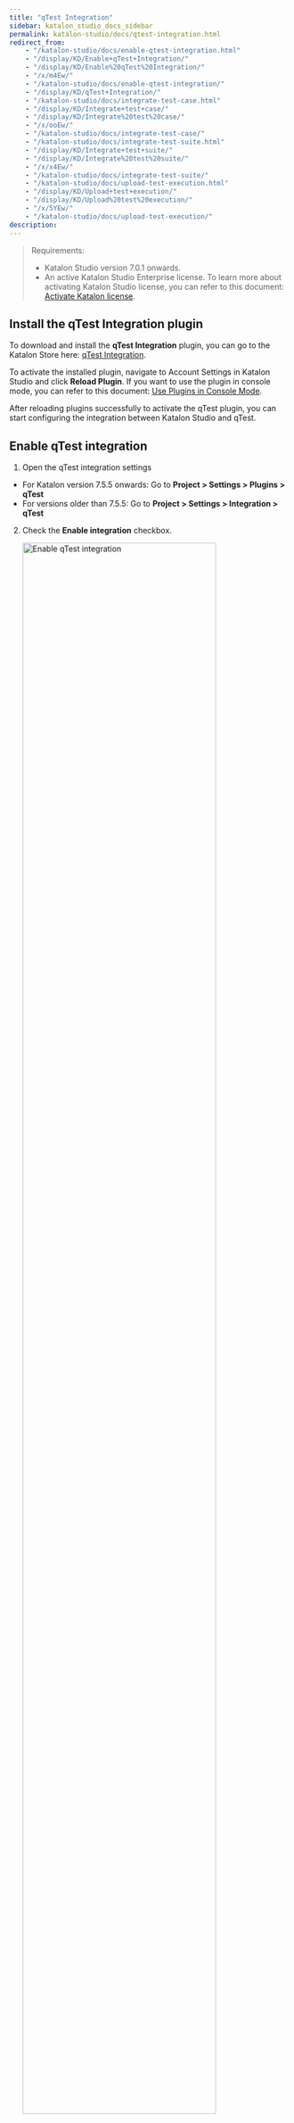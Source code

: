 ```yaml
---
title: "qTest Integration"
sidebar: katalon_studio_docs_sidebar
permalink: katalon-studio/docs/qtest-integration.html
redirect_from:
    - "/katalon-studio/docs/enable-qtest-integration.html"
    - "/display/KD/Enable+qTest+Integration/"
    - "/display/KD/Enable%20qTest%20Integration/"
    - "/x/m4Ew/"
    - "/katalon-studio/docs/enable-qtest-integration/"
    - "/display/KD/qTest+Integration/"
    - "/katalon-studio/docs/integrate-test-case.html"
    - "/display/KD/Integrate+test+case/"
    - "/display/KD/Integrate%20test%20case/"
    - "/x/ooEw/"
    - "/katalon-studio/docs/integrate-test-case/"
    - "/katalon-studio/docs/integrate-test-suite.html"
    - "/display/KD/Integrate+test+suite/"
    - "/display/KD/Integrate%20test%20suite/"
    - "/x/x4Ew/"
    - "/katalon-studio/docs/integrate-test-suite/"
    - "/katalon-studio/docs/upload-test-execution.html"
    - "/display/KD/Upload+test+execution/"
    - "/display/KD/Upload%20test%20execution/"
    - "/x/5YEw/"
    - "/katalon-studio/docs/upload-test-execution/"
description:
---
```


> Requirements:
> * Katalon Studio version 7.0.1 onwards.
> * An active Katalon Studio Enterprise license. To learn more about activating Katalon Studio license, you can refer to this document: [Activate Katalon license](https://docs.katalon.com/katalon-studio/docs/activate-license.html#activate-a-license-with-internet-access).

## Install the qTest Integration plugin

To download and install the **qTest Integration** plugin, you can go to the Katalon Store here: [qTest Integration](https://store.katalon.com/product/136/qTest-Integration). 

To activate the installed plugin, navigate to Account Settings in Katalon Studio and click **Reload Plugin**.
If you want to use the plugin in console mode, you can refer to this document: [Use Plugins in Console Mode](https://docs.katalon.com/katalon-studio/docs/kse-use-plugins.html#use-plugins-in-console-mode).

After reloading plugins successfully to activate the qTest plugin, you can start configuring the integration between Katalon Studio and qTest.

## Enable qTest integration

1. Open the qTest integration settings

* For Katalon version 7.5.5 onwards: Go to **Project > Settings > Plugins > qTest**
* For versions older than 7.5.5: Go to **Project > Settings > Integration > qTest**

2. Check the **Enable integration** checkbox. 

   <img src="https://github.com/katalon-studio/docs-images/raw/master/katalon-studio/docs/enable-qtest-integration/KS-QTEST-Enable-qTest-integration.png" width=85% alt="Enable qTest integration">

## Configure qTest integration

> Notes:
> * From version 7.9.0 onwards, Katalon Studio supports pushing screenshots (PNG files) along with other existing submitting options to qTest to generate reports.

You can configure qTest integration manually or with Wizard Setup as follows:

<details><summary>Wizard Setup</summary>

To open the **Wizard Setup**, click **Yes** in the pop-up window after checking **Enable Integration**.

<img src="https://github.com/katalon-studio/docs-images/raw/master/katalon-studio/docs/enable-qtest-integration/KS-QTEST-Wizard-tour.png" width=85% alt="The Wizard Setup box">

Alternatively, you can also click on the **Quick Setup...** hyperlink.

<img src="https://github.com/katalon-studio/docs-images/raw/master/katalon-studio/docs/enable-qtest-integration/image2017-6-29-163A493A31.png" width=70% alt="The Wizard Setup hyperlink">

In the displayed **qTest Integration Setup Wizard** dialog, complete all items to finish the setup.

1. Select your **qTest version** and enter you qTest account for authentication information. Once your qTest account is connected successfully, proceed to step 2.

   > Notes:
   > * The **7 or higher** option is recommended because APIs of earlier versions might be deprecated soon.

   <img src="https://github.com/katalon-studio/docs-images/raw/master/katalon-studio/docs/enable-qtest-integration/image2017-8-1-183A263A14.png" width=70% alt="Choose qTest version in the Wizard Setup box">

2. Select your qTest project.
    
   <img src="https://github.com/katalon-studio/docs-images/raw/master/katalon-studio/docs/enable-qtest-integration/image2017-8-1-183A263A32.png" width=70% alt="Select qTest project in the Wizard Setup box">

3. In the **Test Structure Mapping** section, you need to map the tests between the two systems.

   3.1. In the **qTest module** section: select one of the qTest modules fetched from your account to store the uploaded Katalon test cases.

      <img src="https://github.com/katalon-studio/docs-images/raw/master/katalon-studio/docs/enable-qtest-integration/image2017-8-4-103A13A24.png" width=80% alt="Choose qTest module in the Wizard Setup box">

   3.2. In the **Katalon Test Case folder** section: select a test case folder to integrate with the qTest module from step 3.1.

      <img src="https://github.com/katalon-studio/docs-images/raw/master/katalon-studio/docs/enable-qtest-integration/image2017-8-4-103A23A46.png" width=80% alt="Choose test case folder in the Wizard Setup box">


   3.3. In the **Katalon Test Suite folder** section: select a test suite folder to integrate with the qTest module from step 3.1.
      
      <img src="https://github.com/katalon-studio/docs-images/raw/master/katalon-studio/docs/enable-qtest-integration/image2017-8-4-103A23A19.png" width=80% alt="Choose test suite folder in the Wizard Setup box">

4. In the **Execution Options** section, choose the settings for uploading results to qTest.

   <img src="https://github.com/katalon-studio/docs-images/raw/master/katalon-studio/docs/enable-qtest-integration/KS-QTEST-configured-qTest.png" width=80%>

   <table>
   <thead>
   <tr>
      <th>Field</th>
      <th>Description</th>
   </tr>
   </thead>
   <tbody>
   <tr>
      <td>Automatically submit test run result</td>
      <td>Results of executed test cases are uploaded automatically to qTest.</td>
   </tr>
   <tr>
      <td>Submit test run result to latest approved version</td>
      <td>Test run results are submitted to latest approved version of mapped qTest test case.</td>
   </tr>
   <tr>
      <td>Report format</td>
      <td>Additional attachments for reports to be upload to qTest.</td>
   </tr>
   </tbody>
   </table>

   > Notes:
   > * To upload the HTML report to qTest, make sure to enable the HTML reports generation in **Project > Settings > Plugins > Reports**.
      > <img alt="Enable HTML reports" src="https://github.com/katalon-studio/docs-images/raw/master/katalon-studio/docs/enable-qtest-integration/KS-qTest-HTML-report-generator.png" width=85%>

5. Click **Finish**.

</details>

<details><summary>Manual Setup</summary>

1. In the **Authentication** sectuib, select your qTest version.

   > Notes:
   > * The **7 or higher** option is recommended because APIs of earlier versions might be deprecated soon.

   <img src="https://github.com/katalon-studio/docs-images/raw/master/katalon-studio/docs/enable-qtest-integration/image2016-11-15-143A493A1.png" width=30%>

2. To generate token for authentication, you can choose either logging in with username and password or logging in with SSO token.

   <details><summary>Log in with username and password</summary>
   
      - Click **Generate**. The **Generate new token** dialog opens.
      
      <img src="https://github.com/katalon-studio/docs-images/raw/master/katalon-studio/docs/enable-qtest-integration/image2016-11-15-143A503A18.png" width=80%>

      - Fill in your qTest account information. Then click **Generate**.
      
      <img src="https://github.com/katalon-studio/docs-images/raw/master/katalon-studio/docs/enable-qtest-integration/image2016-11-15-143A483A8.png" width=80%>

      - Once Katalon Studio successfully connects to your qTest using the provided information, the token will be generated.
   
   </details>

   <details><summary>Log in with SSO token</summary>
   
      - If you are using Single Sign-On (SSO) to log in to qTest, ignore the **Generate** button, copy and paste the following token format in the **Token** text field:
      
      `{"access_token":"<bearer_token_value>","token_type":"bearer","scope":"read write create delete administration execute import export share baseline"}`
      
      - Fill <bearer_token_value> with **Bearer Token**. To find it, you need to access qTest Manager and sign in with your SSO account. Then navigate to the **Download qTest Resources** page, under the **API & SDK** section, you can see **Bearer Token**. 
      
      <img alt="Bearer token" src="https://github.com/katalon-studio/docs-images/raw/master/katalon-studio/docs/enable-qtest-integration/bearer-token.png" width=85%>
   
   </details>

3. Select other submitting options as following:

    <img alt="Submitting options" src="https://github.com/katalon-studio/docs-images/raw/master/katalon-studio/docs/enable-qtest-integration/submitting-options.png" width=85%>

   <table>
   <thead>
   <tr>
      <th>Field</th>
      <th>Description</th>
   </tr>
   </thead>
   <tbody>
   <tr>
      <td>Automatically submit test run result</td>
      <td>Results of executed test cases are uploaded automatically to qTest.</td>
   </tr>
   <tr>
      <td>Submit test run result to latest approved version</td>
      <td>Test run results are submitted to latest approved version of mapped qTest test case.</td>
   </tr>
   <tr>
      <td>Report format</td>
      <td>Additional attachments for reports to be upload to qTest.</td>
   </tr>
   </tbody>
   </table>

   > Notes:
   > * To upload the HTML report to qTest, make sure to enable the HTML reports generation in **Project > Settings > Plugins > Reports**.
      > <img alt="Enable HTML reports" src="https://github.com/katalon-studio/docs-images/raw/master/katalon-studio/docs/enable-qtest-integration/KS-qTest-HTML-report-generator.png" width=85%>

4. Conduct test case mapping.
   
   - To create mappings between qTest modules and Katalon Test Case folders, go to **Project > Settings > Plugins > qTest > Test Case Repositories**.

   <img alt="Test case mapping" src="https://github.com/katalon-studio/docs-images/raw/master/katalon-studio/docs/enable-qtest-integration/image2017-6-29-163A473A10.png" width=85%>
   
   - Click **Add**. The **Create Test Case Repository** dialog opens. 
   - Choose the **qTest Project**, **qTest Module** and browse the **Katalon Folder** for the test case you wish to map with. 
   - Click **OK** when you are done.

      <img alt="Browse mapping test cases" src="https://github.com/katalon-studio/docs-images/raw/master/katalon-studio/docs/enable-qtest-integration/image2016-11-15-153A253A8.png" width=85%>

5. Conduct test suite mapping.

   - To create mappings between qTest projects and Katalon Test Suite folders, go to **Project > Settings > Plugins > qTest > Test Suite Repositories**.
   
      <img alt="Enable HTML reports" src="https://github.com/katalon-studio/docs-images/raw/master/katalon-studio/docs/enable-qtest-integration/image2017-6-29-163A483A33.png" width=85%>

   - Click **Add**. The **Create Test Suite Repository** dialog opens. 
   - Choose the **qTest Project**, and browse the **Katalon Folder** for the test suite you wish to map with.
   - Click **OK** when you are done.

      <img alt="Enable HTML reports" src="https://github.com/katalon-studio/docs-images/raw/master/katalon-studio/docs/enable-qtest-integration/image2016-11-15-153A373A55.png" width=85%>

      > Notes:
      > * You should select test suites that contain test cases defined in the **Test Case Repositories** settings.

</details>

## qTest - Katalon Studio Parity Report

> From version 7.8.0 onwards, Katalon supports generating a qTest-Katalon Studio Parity Report after a test execution.

To enable parity reports generation, go to **Project Settings > Plugins > qTest**, check the **Generate the parity report after test execution** box.

<img src="https://github.com/katalon-studio/docs-images/raw/master/katalon-studio/docs/enable-qtest-integration/KS-QTEST-Parity-report.png" width=100% alt="Parity reports">

When you turn on this setting, Katalon Studio will generate a report for Test Suite and Test Suite Collection execution. This parity report is to provide a quick check of version and test step contents of your integrated test cases between two systems. In a test execution, only test cases with unique ID are included in this report (two or more duplicate Test Cases are counted as one).

To view the generated parity report, open the `<your-project-folder>/Reports` folder.

<img src="https://github.com/katalon-studio/docs-images/raw/master/katalon-studio/docs/enable-qtest-integration/parity-report-html.png" width=70%>

## Execution Status Mapping

> Requirements:
> * Katalon Studio version 7.9.0 onwards.

1. To submit execution results from Katalon Studio to qTest Manager, activate the Automation Integration and mapped Automation Status to Test Run Status in qTest. You can learn more about activating Automation Integration, you can refer to the Tricentis document here: [Activate Automation Integrations](https://documentation.tricentis.com/qtest/1001/en/content/qtest_manager/project_settings/activate_automation_integrations.htm).

   <img src="https://github.com/katalon-studio/docs-images/raw/master/katalon-studio/docs/enable-qtest-integration/qtest_map_status.png" width=70% alt="Map test status in qTest">

2. Map Katalon Studio test status to the Automation Status you have configured earlier from step 1. 

   To do so, in Katalon Studio, go to **Project > Settings > Plugins > qTest > Execution Status Mapping** and specify the submitted value of each test status.

   <img src="https://github.com/katalon-studio/docs-images/raw/master/katalon-studio/docs/enable-qtest-integration/status-map-ks.png" width=60% alt="Map test status in Katalon Studio">

## Upload test cases to qTest

Katalon allows you to upload a test case or all test cases in a test case folder to qTest. 
### Upload a test case to qTest

> Requirements:
> * The test case you wish to upload must locate in the integrated test case folder with qTest. To learn more about integrating a test case folder with qTest, refer to step 4.Conduct test case mapping in Manual Setup, see above: [Manual Setup](https://docs.katalon.com/katalon-studio/docs/qtest-integration.html#configure-qtest-integration).

To upload a test case to an integrated qTest Module, do as follows:

- In the **Tests Explorer** panel, right-click on the test case to trigger its context menu. Select **qTest > Upload**.  

   <img src="https://github.com/katalon-studio/docs-images/raw/master/katalon-studio/docs/integrate-test-case/image2017-8-5-163A293A21.png" width=70% alt="Upload a test case">

- Alternatively, you can also navigate to the **Integration** tab of the test case. Click **Upload**.

   <img src="https://github.com/katalon-studio/docs-images/raw/master/katalon-studio/docs/enable-qtest-integration/KS-QTEST-Upload-a-test-case.png" width=70% alt="Upload a test case">

- Uploaded test cases have qTest icon at the bottom right of the icon as shown below:

   <img src="https://github.com/katalon-studio/docs-images/raw/master/katalon-studio/docs/integrate-test-case/image2017-8-5-163A303A1.png" width=70% alt="Upload a test case">

- You can also go to qTest to verify whether the Katalon Studio test case is successfully uploaded to the integrated qTest module. 

   <img src="https://github.com/katalon-studio/docs-images/raw/master/katalon-studio/docs/integrate-test-case/image2017-8-5-163A353A44.png" width=70% alt="Upload a test case">

- You can also see the following information in the **Integration** tab of the integrated test case.

   <img src="https://github.com/katalon-studio/docs-images/raw/master/katalon-studio/docs/enable-qtest-integration/KS-Test-case-integrated-information.png" width=100% alt="Test case information"> 
   
   <table>
   <thead>
   <tr>
      <th>Field</th>
      <th>Description</th>
   </tr>
   </thead>
   <tbody>
   <tr>
      <td>Test Case ID</td>
      <td>The ID of the integrated qTest test case.</td>
   </tr>
   <tr>
      <td>Alias</td>
      <td>The alias of the integrated qTest test case.</td>
   </tr>
   <tr>
      <td>Parent ID</td>
      <td>The ID of the integrated qTest module.</td>
   </tr>
   <tr>
      <td>Version</td>
      <td>The qTest test case version.</td>
   </tr>
   </tbody>
   </table>

   > Tips:
   > * You can quickly open the integrated test case in qTest by clicking **Navigate**.

### Upload a test case folder to qTest

> Requirements:
> * The test case folders you wish to upload should be added in **Project > Settings > Plugins > qTest > Test Case Repositories**. To learn more about adding a test case folder in the **Test Case Repositories**, see above: [Manual Setup](https://docs.katalon.com/katalon-studio/docs/qtest-integration.html#configure-qtest-integration).

- In the **Tests Explorer** panel, right-click on the test case folder to trigger its context menu. Select **qTest > Upload**.  

   <img src="https://github.com/katalon-studio/docs-images/raw/master/katalon-studio/docs/integrate-test-case/image2017-8-9-163A343A22.png" width=70%>

- The uploaded test case folder and test cases have qTest icon at the bottom right of the icon as shown below:

   <img src="https://github.com/katalon-studio/docs-images/raw/master/katalon-studio/docs/integrate-test-case/image2017-8-9-163A413A46.png" width=70%>

- Alternatively, you can go to qTest to verify whether the Katalon test cases within the selected folder are successfully uploaded to the integrated qTest module.  

   <img src="https://github.com/katalon-studio/docs-images/raw/master/katalon-studio/docs/integrate-test-case/image2017-8-9-163A453A32.png" width=70%>

## Download qTest test cases to Katalon

1. In qTest, switch to the **Test Design** tab. Move the test cases you wish to download into the qTest module that is integrated with Katalon Studio. 

   For example, we want to download the **Login_myAccount** test case to Katalon Studio, we move it to the **Login** qTest module, which we have integrated with Katalon Studio beforehand.
   
   <img src="https://github.com/katalon-studio/docs-images/raw/master/katalon-studio/docs/enable-qtest-integration/KS-qTest-Download-test-case-from-qTest.png" width=70% alt="Move test case to the integrated folder in qTest">

2. Go to Katalon Studio, in the **Tests Explorer** panel, right-click the test case folder that is integrated with the above qTest module. Select **qTest > Download**.

   <img src="https://github.com/katalon-studio/docs-images/raw/master/katalon-studio/docs/integrate-test-case/image2017-8-5-163A513A18.png" width=70% alt="Download qTest test case">

3. The **Downloaded test case preview** dialog opens. You can see all test cases in the integrated qTest module are available for download. Select the test case you want to download. Click **OK** to continue.

   <img src="https://github.com/katalon-studio/docs-images/raw/master/katalon-studio/docs/integrate-test-case/image2017-8-5-163A523A29.png" width=70% alt="Downloaded test case preview">
   
   > Notes:
   > * Test cases that are downloaded will not be displayed again.

4. Once the downloading process finished, you can view the downloaded test cases in the integrated test case folder.  

   <img src="https://github.com/katalon-studio/docs-images/raw/master/katalon-studio/docs/integrate-test-case/image2017-8-5-163A563A37.png" width=70% alt="View downloaded test cases">

## Disintegrate test cases from qTest

Katalon allows you to disintegrate a test case or all test cases in a test case folder from qTest.
### Disintegrate a test case from qTest

You can break the connection between a Katalon Studio test case and qTest by following the steps below:

1. To disintegrate a test case from qTest, navigate to the **Integration** tab of the test case. Click **Disintegrate**.

   <img src="https://github.com/katalon-studio/docs-images/raw/master/katalon-studio/docs/enable-qtest-integration/KS-QTEST-Disintegrate-test-case.png" width=70% alt="Disintegrate a test case from qTest">

   Alternatively, you can right-click the test case you wish to disintegrate, select **qTest > Disintegrate**.

   <img src="https://github.com/katalon-studio/docs-images/raw/master/katalon-studio/docs/enable-qtest-integration/KS-QTEST-Disintegrate-test-case-2.png" width=70% alt="Disintegrate a test case from qTest">

2. Click **OK** on the **Confirmation** dialog. The connection between the test case and qTest will be removed.  

### Disintegrate a test case folder from qTest

You can break the connection between a Katalon Studio test case folder and qTest by following the steps below.

> Disintegrate a test case folder from qTest will also disintegrate all test cases in the folder from qTest.

1. To disintegrate a test case folder from qTest, in the **Tests Explorer** view, right-click the test case folder you wish to disintegrate. Select **qTest > Disintegrate**.
   
   <img src="https://github.com/katalon-studio/docs-images/raw/master/katalon-studio/docs/integrate-test-case/image2017-8-5-173A23A57.png" width=70%>

2. Click **OK** on the **Confirmation** dialog. The connection between the test case folder and qTest will be removed.

## Upload test suites to qTest

> Requirements:
> * The test suite you wish to upload to qTest should locate in the integrated test suite folder with qTest. To learn more about integrating a test suite folder with qTest, refer to step 5.Conduct test suite mapping in Manual Setup see above: [Manual Setup](https://docs.katalon.com/katalon-studio/docs/qtest-integration.html#configure-qtest-integration).
### Register a qTest location for a test suite

1. Navigate to the **Integration** tab of the test suite. Click on the **New parent** button.

   <img src="https://github.com/katalon-studio/docs-images/raw/master/katalon-studio/docs/integrate-test-suite/image2017-8-6-153A193A52.png" width=70%>

2. The **Create Test Suite's parent** dialog opens. Select a **Parent** folder, then choose the location to integrate with the Katalon test suite.

   <img src="https://github.com/katalon-studio/docs-images/raw/master/katalon-studio/docs/integrate-test-suite/image2016-11-21-153A233A4.png" width=70%>

3. In the **Creation Options** section, you can decide the integration behaviour with the following options:

   <img src="https://github.com/katalon-studio/docs-images/raw/master/katalon-studio/docs/enable-qtest-integration/KS-QTEST-Creation-option.png" width=70%>

   <table>
   <thead>
   <tr>
      <th>Option</th>
      <th>Description</th>
   </tr>
   </thead>
   <tbody>
   <tr>
      <td>Create only</td>
      <td>- Create an association between the Katalon test suite and the selected qTest location. <br>- With this option, if you want to upload the Katalon test suite to the selected qTest location, you need to do it manually, see below: <a href="https://docs.katalon.com/katalon-studio/docs/qtest-integration.htm#upload-a-test-suite-manually" target="_blank" rel="noopener noreferrer">Upload a test suite manually</a></td>
   </tr>
   <tr>
      <td>Create and upload</td>
      <td>- Create an association between the Katalon test suite and the selected qTest location.<br>- Upload the Katalon test suite to the selected qTest location.</td>
   </tr>
   <tr>
      <td>Create, upload and set as default</td>
      <td>- Create an association between the Katalon test suite and the selected qTest location.<br>- Upload the Katalon test suite to the selected qTest location.<br>- Set the qTest location as default for uploading the execution result of the Katalon test suite.</td>
   </tr>
   </tbody>
   </table>

   > Notes: 
   > * A test suite can be registered in many qTest locations, but only one qTest location can set as default.

4. Click **OK** to continue. 
   Once integrated, you can see the location and the name of the parent folder on qTest.

   <img src="https://github.com/katalon-studio/docs-images/raw/master/katalon-studio/docs/integrate-test-suite/image2016-11-21-153A503A3.png" width=70%>
    
    | Icon | Description |
    | --- | --- |
    | <img src="https://github.com/katalon-studio/docs-images/raw/master/katalon-studio/docs/integrate-test-suite/84.png"> | The Katalon test suite is integrated with the qTest location. |
    | <img src="https://github.com/katalon-studio/docs-images/raw/master/katalon-studio/docs/integrate-test-suite/85.png"> | The Katalon test suite is not integrated with the qTest location. |
    
    You can also view the integration information including **Parent ID**, **Test Suite ID**, and **Alias** as shown below:

    | Field | Description |
    | --- | --- |
    | Test Suite ID | The ID of the integrated qTest test suite. |
    | Alias | The alias of the integrated qTest test suite. |
    | Parent ID | The ID of the integrated qTest location. |
    
   > Tips:
   > * You can quickly open the uploaded test suite in qTest by clicking **Navigate**.
      > <img src="https://github.com/katalon-studio/docs-images/raw/master/katalon-studio/docs/integrate-test-suite/image2016-11-21-183A123A57.png" width=70%>

### Upload test suites manually

> Notes:
> * If you choose the **Create and upload** or **Create, upload and set as default** option while registering a qTest location for a test suite, your test suite is automatically uploaded to the registered qTest location. You can skip this part.
> * To quickly verify whether your test suite has been uploaded, click **Navigate** in the **Integration** tab of the test suite. 

Katalon allows you to upload a test suite or all test suites in a test suite folder to qTest.

1. Upload a test suite manually:

   > Requirements:
   > * Make sure all test suites you wish to upload have at least one registered qTest location.
   > * The selected test suites have not been uploaded yet.

   - To upload a test suite manually to the predefined qTest location, navigate to the **Integration** tab of the test suite. In the **List of test suite's parents**, select a qTest location, then click **Upload**.  

      <img src="https://github.com/katalon-studio/docs-images/raw/master/katalon-studio/docs/integrate-test-suite/image2016-11-22-143A103A48.png" width=70%>

   - Alternatively, you can also right-click on the test suite to trigger its context menu. Select **qTest > Upload**.

      <img src="https://github.com/katalon-studio/docs-images/raw/master/katalon-studio/docs/integrate-test-suite/image2016-11-22-143A193A18.png" width=70%>

   - Once the uploading process finishes, you can go to qTest to verify whether the Katalon test suite is successfully uploaded to the registered qTest location.  

      <img src="https://github.com/katalon-studio/docs-images/raw/master/katalon-studio/docs/integrate-test-suite/image2016-11-22-143A343A18.png" width=70%>

2. Upload a test suite folder manually:

   > Requirements:
   > * Make sure all test suites in the test suite folder you wish to upload have at least one registered qTest location.
   > * At least one test suite in the selected test suites folder has not been uploaded yet.

   - In the **Tests Explorer** panel, right-click on the test suite folder to trigger its context menu. Select **qTest > Upload**.
    
      <img src="https://github.com/katalon-studio/docs-images/raw/master/katalon-studio/docs/integrate-test-suite/image2016-11-22-143A573A33.png" width=70%>
    
   - Once the uploading process finishes, you can go to qTest to verify whether the Katalon test suites in the selected folder are uploaded to the registered qTest locations.
      
      <img src="https://github.com/katalon-studio/docs-images/raw/master/katalon-studio/docs/integrate-test-suite/image2016-11-22-173A493A23.png" width=70%>

## Disintegrate test suites from qTest

Katalon allows you to disintegrate a test suite or all test suites in a folder from qTest.
### Disintegrate a test suite from qTest

Remove the integration between Katalon test suites and the registered qTest locations.

1. To remove the connection between a test suite and the registered qTest location, navigate to the **Integration** tab of the test suite. Select a qTest location, click **Disintegrate**.
      
      <img src="https://github.com/katalon-studio/docs-images/raw/master/katalon-studio/docs/integrate-test-suite/image2016-11-22-173A573A5.png" width=70%>

   Alternatively, you can also right-click on the test suite you wish to disintegrate. Select **qTest > Disintegrate**. 

      <img src="https://github.com/katalon-studio/docs-images/raw/master/katalon-studio/docs/integrate-test-suite/image2016-11-22-183A33A20.png" width=70%>

2. Click **OK** on the **Confirmation** dialog. The integration between the test suite and the registered qTest location is removed.
### Disintegrate a test suite folder from qTest

You can break the connection between a Katalon Studio test suite folder and qTest by following the steps below.

> Disintegrate a test suite folder from qTest will also disintegrate all test suites in the folder from qTest.

1. In the **Tests Explorer** view, right-click on the test suite folder you wish to disintegrate. Select **qTest > Disintegrate**.  
   
   <img src="https://github.com/katalon-studio/docs-images/raw/master/katalon-studio/docs/integrate-test-suite/image2016-11-22-183A133A46.png" width=70%>

2. Click **OK** on the **Confirmation** dialog. The integration between the test suite folder and qTest is removed.

## Upload test execution results

> Requirements:
> * The associated test case is uploaded to qTest. For further instructions, see above [Upload test cases to qTest](https://docs.katalon.com/katalon-studio/docs/qtest-integration.html#upload-test-cases-to-qtest).
> * The associated test suite is uploaded to qTest. For further instructions, see above [Upload test suites to qTest](https://docs.katalon.com/katalon-studio/docs/qtest-integration.html#upload-test-suites-to-qtest).
> * A registered qTest location for the associated test suite is set as default.
> * The qTest test case version is at least 1.0. 
### Upload test results automatically

1. To upload the test execution results automatically, check the **Automatically submit test run results** option in **Project > Settings > Plugins > qTest**.
2. Add an integrated test case to an integrated test suite.
3. Execute an integrated Katalon test suite.
4. Open the generated test execution report.
5. In the **Test Cases Table** section, the status of all test execution is displayed with the following information.

   <img src="https://github.com/katalon-studio/docs-images/raw/master/katalon-studio/docs/upload-test-execution/image2017-8-7-153A423A26.png" width=70%>
    
   <table>
   <thead>
   <tr>
      <th>Icon</th>
      <th>Description</th>
   </tr>
   </thead>
   <tbody>
   <tr>
      <td><img src="https://github.com/katalon-studio/docs-images/raw/master/katalon-studio/docs/upload-test-execution/image2017-2-28-163A323A19.png"></td>
      <td>The execution result of the test case is integrated to qTest.</td>
   </tr>
   <tr>
      <td><img src="https://github.com/katalon-studio/docs-images/raw/master/katalon-studio/docs/upload-test-execution/image2017-2-28-163A293A39.png"></td>
      <td>The execution result of the test case is not integrated to qTest.</td>
   </tr>
   </tbody>
   </table>
    
5. To find the qTest information, click **Show Test Case Details**. In the **Test Case's Log** table, go to the **Integration** tab.
    
   <img src="https://github.com/katalon-studio/docs-images/raw/master/katalon-studio/docs/upload-test-execution/image2017-8-7-153A453A53.png" width=70%>

   You can view the following information:
    
   <table>
   <thead>
   <tr>
      <th>Field</th>
      <th>Description</th>
   </tr>
   </thead>
   <tbody>
   <tr>
      <td>Test Run Alias</td>
      <td>The alias of the integrated qTest test run.</td>
   </tr>
   <tr>
      <td>Test Log ID</td>
      <td>The ID of the test log created in qTest, for example, execution history record.</td>
   </tr>
   <tr>
      <td>Attachment</td>
      <td>This is to let users know whether all the execution logs and reports are sent to qTest as an attachment. (i.e., Yes or No)<br>If yes, you can go to qTest and find them under the related execution history record, as illustrated below:<br><p style="text-align: center;"><a class="pop"><img src="https://github.com/katalon-studio/docs-images/raw/master/katalon-studio/docs/upload-test-execution/image2017-8-7-153A503A43.png"></a><em>Click the image to enlarge it.</em></p></td>
   </tr>
   </tbody>
   </table>

### Upload test results of a test case manually

1. Add an integrated test case to an integrated test suite.
2. Execute the integrated Katalon test suite.
2. Open the generated test execution report.
3. In the **Test Cases Table** section, right-click the test case you wish to upload the test result. Select **qTest > Upload**.

   <img src="https://github.com/katalon-studio/docs-images/raw/master/katalon-studio/docs/upload-test-execution/image2017-8-7-163A33A27.png" width=366>

4. Once the uploading process finished, you can go to qTest to verify whether the test execution is uploaded successfully to qTest test run.
   
   <img src="https://github.com/katalon-studio/docs-images/raw/master/katalon-studio/docs/upload-test-execution/image2017-8-7-163A103A23.png" width=366>

### Upload test results of a test suite manually

1. In the **Tests Explorer** panel, open the **Reports** folder. Right-click the test execution result you wish to upload. Select **qTest > Upload**. 

   To upload all test executions, you can right-click the **Report** folder, select **qTest > Upload**. 

   <img src="https://github.com/katalon-studio/docs-images/raw/master/katalon-studio/docs/upload-test-execution/image2017-8-7-163A113A37.png" width=366>

2. Once the uploading process finished, you can go to qTest to verify whether the test execution is uploaded successfully to qTest test run.
## qTest Test Cases Version Control and Synchronization

> Requirements:
> * Katalon Studio version 7.8.0 onwards.
> * The qTest integration enabled.
> * The associated test case is uploaded to qTest. For further instructions, see above [Upload test cases to qTest](https://docs.katalon.com/katalon-studio/docs/qtest-integration.html#upload-test-cases-to-qtest).
### Check for version updates in bulk

When you want to check which integrated Katalon Studio test cases need updating based on the integrated qTest Test Cases, do as follows:

1. Click on the qTest icon on the menu bar.
2. Select **Check for updates**.

   <img src="https://github.com/katalon-studio/docs-images/raw/master/katalon-studio/docs/enable-qtest-integration/qtest-check-for-update.png" width=366>

3. In the **Check for updates** dialog, select test cases you wish to check for update. Click **OK**.

   <img src="https://github.com/katalon-studio/docs-images/raw/master/katalon-studio/docs/enable-qtest-integration/tc-browser.png" width=391>

   Wait for the test engine to retrieve information from qTest server.

   <img src="https://github.com/katalon-studio/docs-images/raw/master/katalon-studio/docs/enable-qtest-integration/qtest-version-checking-in-bulk.gif" width=100%>

### Check for version updates in a test case

In a test case editor, open the **Integration** tab, click **Check for updates** to fetch the latest qTest test case version and test steps content. Wait for the test engine to retrieve information from qTest server.

<img src="https://github.com/katalon-studio/docs-images/raw/master/katalon-studio/docs/enable-qtest-integration/test-case-version.png" width=420>

If you wish to save the latest content of test steps and test case version, click **Sync up** in the pop-up **qTest Integration Update** dialog.

## Map a Katalon test case to a qTest test case by database ID

> Requirements:
> * Katalon Studio version 7.9.0 onwards.
> * The qTest integration enabled.
> * The Katalon test case must locate in the integrated test case folder with qTest. To learn more about integrating a test case folder with qTest, refer to step 4.Conduct test case mapping in Manual Setup, see above: [Manual Setup](https://docs.katalon.com/katalon-studio/docs/qtest-integration.html#configure-qtest-integration).

Katalon Studio provides an easy way to map a Katalon test case to an existing qTest test case. Follow these steps:

1. In qTest, you can get a qTest test case database ID in the test case URL. 

   <img src="https://github.com/katalon-studio/docs-images/raw/master/katalon-studio/docs/enable-qtest-integration/id.png" width=70%>  

2. In Katalon Studio, select a test case you want to link to the above qTest test case. Add the copied value to its name in the following format: `<qTest Database ID> <Katalon test case name>`.

   <img src="https://github.com/katalon-studio/docs-images/raw/master/katalon-studio/docs/enable-qtest-integration/renamed.png" width=80%>

3. Open the test case editor, select the **Integration** tab. 
4. Click **Link qTest Test Case**.  

   <img src="https://github.com/katalon-studio/docs-images/raw/master/katalon-studio/docs/enable-qtest-integration/link.png" width=50%>

5. Save your change when the test case is linked to qTest successfully. 

   <img src="https://github.com/katalon-studio/docs-images/raw/master/katalon-studio/docs/enable-qtest-integration/linked.png" width=70%>







